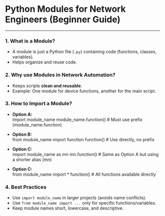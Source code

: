 # Python Modules for Network Engineers (Beginner Guide)
---

### 1. What is a Module?
- A module is just a Python file (`.py`) containing code (functions, classes, variables).
- Helps organize and reuse code.

### 2. Why use Modules in Network Automation?
- Keeps scripts **clean and reusable**.
- Example: One module for device functions, another for the main script.

### 3. How to Import a Module?
- **Option A:**  
  import module_name
  module_name.function()  # Must use prefix (module_name.function)

- **Option B:**  
  from module_name import function
  function()  # Use directly, no prefix

- **Option C:**  
  import module_name as mn
  mn.function() # Same as Option A but using a shorter alias (mn)

- **Option C:**  
  from module_name import *
  function()  # All functions available directly


### 4. Best Practices
- Use `import module_name` in larger projects (avoids name conflicts).
- Use `from module_name import ...` only for specific functions/variables.
- Keep module names short, lowercase, and descriptive.
